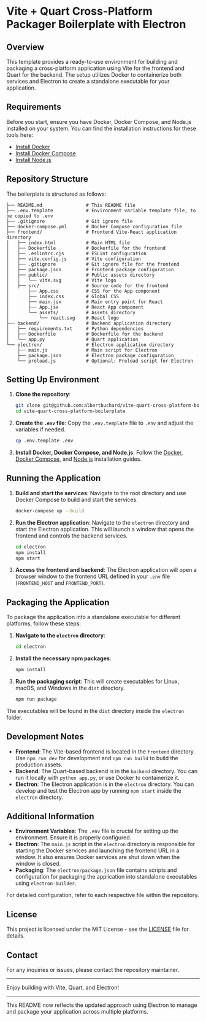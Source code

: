 # Vite + Quart Cross-Platform Packager Boilerplate with Electron

## Overview

This template provides a ready-to-use environment for building and packaging a cross-platform application using Vite for the frontend and Quart for the backend. The setup utilizes Docker to containerize both services and Electron to create a standalone executable for your application. 

## Requirements

Before you start, ensure you have Docker, Docker Compose, and Node.js installed on your system. You can find the installation instructions for these tools here:
- [Install Docker](https://docs.docker.com/get-docker/)
- [Install Docker Compose](https://docs.docker.com/compose/install/)
- [Install Node.js](https://nodejs.org/)

## Repository Structure

The boilerplate is structured as follows:

```
├── README.md                # This README file
├── .env.template            # Environment variable template file, to be copied to .env
├── .gitignore               # Git ignore file
├── docker-compose.yml       # Docker Compose configuration file
├── frontend/                # Frontend Vite-React application directory
│   ├── index.html           # Main HTML file
│   ├── Dockerfile           # Dockerfile for the frontend
│   ├── .eslintrc.cjs        # ESLint configuration
│   ├── vite.config.js       # Vite configuration
│   ├── .gitignore           # Git ignore file for the frontend
│   ├── package.json         # Frontend package configuration
│   ├── public/              # Public assets directory
│   │   └── vite.svg         # Vite logo
│   ├── src/                 # Source code for the frontend
│       ├── App.css          # CSS for the App component
│       ├── index.css        # Global CSS
│       ├── main.jsx         # Main entry point for React
│       ├── App.jsx          # React App component
│       └── assets/          # Assets directory
│           └── react.svg    # React logo
├── backend/                 # Backend application directory
│   ├── requirements.txt     # Python dependencies
│   ├── Dockerfile           # Dockerfile for the backend
│   └── app.py               # Quart application
└── electron/                # Electron application directory
    ├── main.js              # Main script for Electron
    ├── package.json         # Electron package configuration
    └── preload.js           # Optional: Preload script for Electron
```

## Setting Up Environment

1. **Clone the repository**:
   ```bash
   git clone git@github.com:albertbuchard/vite-quart-cross-platform-boilerplate.git
   cd vite-quart-cross-platform-boilerplate
   ```

2. **Create the `.env` file**:
   Copy the `.env.template` file to `.env` and adjust the variables if needed.
   ```bash
   cp .env.template .env
   ```

3. **Install Docker, Docker Compose, and Node.js**:
   Follow the [Docker](https://docs.docker.com/get-docker/), [Docker Compose](https://docs.docker.com/compose/install/), and [Node.js](https://nodejs.org/) installation guides.

## Running the Application

1. **Build and start the services**:
   Navigate to the root directory and use Docker Compose to build and start the services.
   ```bash
   docker-compose up --build
   ```

2. **Run the Electron application**:
   Navigate to the `electron` directory and start the Electron application. This will launch a window that opens the frontend and controls the backend services.
   ```bash
   cd electron
   npm install
   npm start
   ```

3. **Access the frontend and backend**:
   The Electron application will open a browser window to the frontend URL defined in your `.env` file (`FRONTEND_HOST` and `FRONTEND_PORT`).

## Packaging the Application

To package the application into a standalone executable for different platforms, follow these steps:

1. **Navigate to the `electron` directory**:
   ```bash
   cd electron
   ```

2. **Install the necessary npm packages**:
   ```bash
   npm install
   ```

3. **Run the packaging script**:
   This will create executables for Linux, macOS, and Windows in the `dist` directory.
   ```bash
   npm run package
   ```

The executables will be found in the `dist` directory inside the `electron` folder.

## Development Notes

- **Frontend**: The Vite-based frontend is located in the `frontend` directory. Use `npm run dev` for development and `npm run build` to build the production assets.
- **Backend**: The Quart-based backend is in the `backend` directory. You can run it locally with `python app.py`, or use Docker to containerize it.
- **Electron**: The Electron application is in the `electron` directory. You can develop and test the Electron app by running `npm start` inside the `electron` directory.

## Additional Information

- **Environment Variables**: The `.env` file is crucial for setting up the environment. Ensure it is properly configured.
- **Electron**: The `main.js` script in the `electron` directory is responsible for starting the Docker services and launching the frontend URL in a window. It also ensures Docker services are shut down when the window is closed.
- **Packaging**: The `electron/package.json` file contains scripts and configuration for packaging the application into standalone executables using `electron-builder`.

For detailed configuration, refer to each respective file within the repository.

## License

This project is licensed under the MIT License - see the [LICENSE](LICENSE) file for details.

## Contact

For any inquiries or issues, please contact the repository maintainer.

---

Enjoy building with Vite, Quart, and Electron!

---

This README now reflects the updated approach using Electron to manage and package your application across multiple platforms.